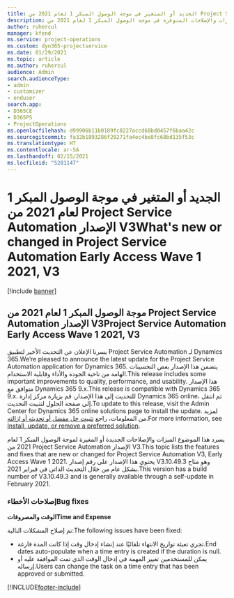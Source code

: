 ```yaml
---
title: الجديد أو المتغير في موجة الوصول المبكر 1 لعام 2021 من Project Service Automation الإصدار V3
description: يسرد هذا الموضوع الميزات والإصلاحات المتوفرة في موجة الوصول المبكر 1 لعام 2021 من Project Service Automation الإصدار V3.
author: ruhercul
manager: kfend
ms.service: project-operations
ms.custom: dyn365-projectservice
ms.date: 01/29/2021
ms.topic: article
ms.author: ruhercul
audience: Admin
search.audienceType:
- admin
- customizer
- enduser
search.app:
- D365CE
- D365PS
- ProjectOperations
ms.openlocfilehash: d99906b11b0189fc8227accd68bd0457f6baa42c
ms.sourcegitcommit: fa32b1893286f20271fa4ec4be8fc68bd135f53c
ms.translationtype: HT
ms.contentlocale: ar-SA
ms.lasthandoff: 02/15/2021
ms.locfileid: "5281147"
---
```

# <a name="whats-new-or-changed-in-project-service-automation-early-access-wave-1-2021-v3"></a><span data-ttu-id="b3eb4-103">الجديد أو المتغير في موجة الوصول المبكر 1 لعام 2021 من Project Service Automation الإصدار V3</span><span class="sxs-lookup"><span data-stu-id="b3eb4-103">What's new or changed in Project Service Automation Early Access Wave 1 2021, V3</span></span>

[!include [banner](../includes/psa-now-project-operations.md)]

## <a name="project-service-automation-early-access-wave-1-2021-v3"></a><span data-ttu-id="b3eb4-104">موجة الوصول المبكر 1 لعام 2021 من Project Service Automation الإصدار V3</span><span class="sxs-lookup"><span data-stu-id="b3eb4-104">Project Service Automation Early Access Wave 1 2021, V3</span></span>

<span data-ttu-id="b3eb4-105">يسرنا الإعلان عن التحديث الأخير لتطبيق Project Service Automation لـ Dynamics 365.</span><span class="sxs-lookup"><span data-stu-id="b3eb4-105">We’re pleased to announce the latest update for the Project Service Automation application for Dynamics 365.</span></span> <span data-ttu-id="b3eb4-106">يتضمن هذا الإصدار بعض التحسينات الهامة من ناحية الجودة والأداء وقابلية الاستخدام.</span><span class="sxs-lookup"><span data-stu-id="b3eb4-106">This release includes some important improvements to quality, performance, and usability.</span></span> <span data-ttu-id="b3eb4-107">هذا الإصدار متوافق مع Dynamics 365 9.x.</span><span class="sxs-lookup"><span data-stu-id="b3eb4-107">This release is compatible with Dynamics 365 9.x.</span></span> <span data-ttu-id="b3eb4-108">للتحديث إلى هذا الإصدار، قم بزيارة مركز إدارة Dynamics 365 online، ثم انتقل إلى صفحة الحلول لتثبيت التحديث.</span><span class="sxs-lookup"><span data-stu-id="b3eb4-108">To update to this release, visit the Admin Center for Dynamics 365 online solutions page to install the update.</span></span> <span data-ttu-id="b3eb4-109">لمزيد من المعلومات، راجع [تثبيت حل مفضل أو تحديثه أو إزالته](https://docs.microsoft.com/power-platform/admin/install-remove-preferred-solution).</span><span class="sxs-lookup"><span data-stu-id="b3eb4-109">For more information, see [Install, update, or remove a preferred solution](https://docs.microsoft.com/power-platform/admin/install-remove-preferred-solution).</span></span>

<span data-ttu-id="b3eb4-110">يسرد هذا الموضوع الميزات والإصلاحات الجديدة أو المغيرة لموجة الوصول المبكر 1 لعام 2021 من Project Service Automation الإصدار V3.</span><span class="sxs-lookup"><span data-stu-id="b3eb4-110">This topic lists the features and fixes that are new or changed for Project Service Automation V3, Early Access Wave 1 2021.</span></span> <span data-ttu-id="b3eb4-111">يحتوي هذا الإصدار على رقم إصدار V3.10.49.3 وهو متاح بشكل عام من خلال التحديث الذاتي في فبراير 2021.</span><span class="sxs-lookup"><span data-stu-id="b3eb4-111">This version has a build number of V3.10.49.3 and is generally available through a self-update in February 2021.</span></span>


### <a name="bug-fixes"></a><span data-ttu-id="b3eb4-112">إصلاحات الأخطاء</span><span class="sxs-lookup"><span data-stu-id="b3eb4-112">Bug fixes</span></span>

<span data-ttu-id="b3eb4-113">**الوقت والمصروفات**</span><span class="sxs-lookup"><span data-stu-id="b3eb4-113">**Time and Expense**</span></span>

<span data-ttu-id="b3eb4-114">تم إصلاح المشكلات التالية:</span><span class="sxs-lookup"><span data-stu-id="b3eb4-114">The following issues have been fixed:</span></span>

- <span data-ttu-id="b3eb4-115">تجري تعبئة تواريخ الانتهاء تلقائيًا عند إنشاء إدخال وقت إذا كانت المدة فارغة.</span><span class="sxs-lookup"><span data-stu-id="b3eb4-115">End dates auto-populate when a time entry is created if the duration is null.</span></span>
- <span data-ttu-id="b3eb4-116">يمكن للمستخدمين تغيير المهمة في إدخال الوقت الذي تمت الموافقة عليه أو إرساله.</span><span class="sxs-lookup"><span data-stu-id="b3eb4-116">Users can change the task on a time entry that has been approved or submitted.</span></span>


[!INCLUDE[footer-include](../includes/footer-banner.md)]